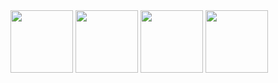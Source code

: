 <img src="https://github.com/funnymonkey-studio/funnymonkey.studio/blob/main/images/tail.png" width="100" height="100">
<img src="https://github.com/funnymonkey-studio/funnymonkey.studio/blob/main/images/body.png" width="100" height="100">
<img src="https://github.com/funnymonkey-studio/funnymonkey.studio/blob/main/images/head_3.png" width="100" height="100">
<img src="https://github.com/funnymonkey-studio/funnymonkey.studio/blob/main/images/apple.png" width="100" height="100">
